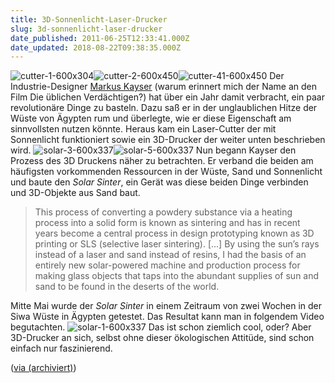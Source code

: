 ```yaml
---
title: 3D-Sonnenlicht-Laser-Drucker
slug: 3d-sonnenlicht-laser-drucker
date_published: 2011-06-25T12:33:41.000Z
date_updated: 2018-08-22T09:38:35.000Z
---
```


![cutter-1-600x304](//picdump.thafaker.de/2011/06/cutter-1-600x304.jpg)![cutter-2-600x450](//picdump.thafaker.de/2011/06/cutter-2-600x450.jpg)![cutter-41-600x450](//picdump.thafaker.de/2011/06/cutter-41-600x450.jpg)
Der Industrie-Designer [Markus Kayser](http://www.markuskayser.com/) (warum erinnert mich der Name an den Film Die üblichen Verdächtigen?) hat über ein Jahr damit verbracht, ein paar revolutionäre Dinge zu basteln. Dazu saß er in der unglaublichen Hitze der Wüste von Ägypten rum und überlegte, wie er diese Eigenschaft am sinnvollsten nutzen könnte. Heraus kam ein Laser-Cutter der mit Sonnenlicht funktioniert sowie ein 3D-Drucker der weiter unten beschrieben wird.
![solar-3-600x337](//picdump.thafaker.de/2011/06/solar-3-600x3371.jpg)![solar-5-600x337](//picdump.thafaker.de/2011/06/solar-5-600x337.jpg)
Nun begann Kayser den Prozess des 3D Druckens näher zu betrachten. Er verband die beiden am häufigsten vorkommenden Ressourcen in der Wüste, Sand und Sonnenlicht und baute den *Solar Sinter*, ein Gerät was diese beiden Dinge verbinden und 3D-Objekte aus Sand baut.

> This process of converting a powdery substance via a heating process into a solid form is known as sintering and has in recent years become a central process in design prototyping known as 3D printing or SLS (selective laser sintering). [...] By using the sun’s rays instead of a laser and sand instead of resins, I had the basis of an entirely new solar-powered machine and production process for making glass objects that taps into the abundant supplies of sun and sand to be found in the deserts of the world.

Mitte Mai wurde der *Solar Sinter* in einem Zeitraum von zwei Wochen in der Siwa Wüste in Ägypten getestet. Das Resultat kann man in folgendem Video begutachten.
![solar-1-600x337](//picdump.thafaker.de/2011/06/solar-1-600x337.jpg)
Das ist schon ziemlich cool, oder? Aber 3D-Drucker an sich, selbst ohne dieser ökologischen Attitüde, sind schon einfach nur faszinierend.

([via (archiviert)](http://web.archive.org/web/20110627035221/http://thisiscolossal.com:80/2011/06/markus-kayser-builds-a-solar-powered-3d-printer-that-prints-glass-from-sand-and-a-sun-powered-laser-cutter/))
